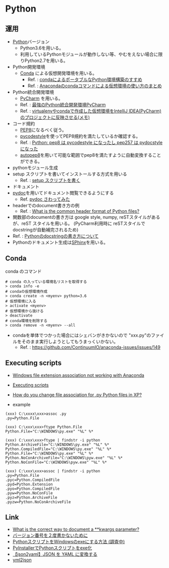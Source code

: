 
# Python

## 運用

* [Python](https://www.python.org/)バージョン
  * Python3.6を用いる。
  * 利用しているPythonモジュールが動作しない等、やむをえない場合に限りPython2.7を用いる。
* Python開発環境
  * [Conda](https://conda.io/docs/index.html) による仮想開発環境を用いる。
    * Ref. : [condaによるポータブルなPython環境構築のすすめ](https://qiita.com/yubessy/items/2dd43551aa8308dc7eca)
    * Ref. : [Anacondaのcondaコマンドによる仮想環境の使い方のまとめ](http://minus9d.hatenablog.com/entry/2016/01/29/235916)
* Python統合開発環境
  * [PyCharm](https://www.jetbrains.com/pycharm/) を用いる。
  * Ref. : [最強のPython統合開発環境PyCharm](https://qiita.com/yamionp/items/f88d50da8d6b548fc44c)
  * Ref. : [virtualenvやcondaで作成した仮想環境をIntelliJ IDEA(PyCharm)のプロジェクトに反映させる(メモ)](https://qiita.com/yoppe/items/c1a814986690b5742e31)
* コード規約
  * [PEP8](http://pep8-ja.readthedocs.io/ja/latest/)になるべく従う。
  * [pycodestyle](https://pypi.python.org/pypi/pycodestyle)を使ってPEP8規約を満たしているか確認する。
   * Ref. : [Python: pep8 は pycodestyle になったし pep257 は pydocstyle になった](http://blog.amedama.jp/entry/2017/06/13/222556)
  * [autopep8](https://pypi.python.org/pypi/autopep8)を用いて可能な範囲でpep8を満たすように自動変換することができる。
* pythonモジュール生成
 * setup スクリプトを書いてインストールする方式を用いる
   * Ref. : [setup スクリプトを書く](https://docs.python.jp/3/distutils/setupscript.html)
* ドキュメント
 * [pydoc](https://docs.python.jp/3/library/pydoc.html)を用いてドキュメント閲覧できるようにする
   * Ref. [pydoc さわってみた](http://carumisu.hatenablog.com/entry/2015/10/12/204148)
  * headerでのdocument書き方の例
    * Ref. : [What is the common header format of Python files?
](https://stackoverflow.com/questions/1523427/what-is-the-common-header-format-of-python-files)
  * 関数部のdocumentの書き方は google style, numpy, reSTスタイルがあるが、reST スタイルを用いる。 (PyCharm利用時に reSTスタイルでdocstringが自動補完されるため)
   * Ref. : [Pythonのdocstringの書き方について](http://tsukin.hateblo.jp/entry/2017/09/27/151427)
  * Pythonのドキュメント生成は[SPhinx](http://www.sphinx-doc.org/ja/stable/)を用いる。

## Conda

conda のコマンド

```
# conda の入っている環境名リストを取得する
> conda info -e
# condaの仮想環境作成
> conda create -n <myenv> python=3.6
# 仮想環境に入る
> activate <myenv>
# 仮想環境から抜ける
> deactivate
# conda環境を削除する
> conda remove -n <myenv> --all
```

* condaを単体でつかった場合にはシェバンがきかないので "xxx.py"のファイルをそのまま実行しようとしてもうまっくいかない。
  * Ref. : https://github.com/ContinuumIO/anaconda-issues/issues/149


## Executing scripts

* [Windows file extension association not working with Anaconda](https://github.com/ContinuumIO/anaconda-issues/issues/1748)
* [Executing scripts](https://docs.python.org/2/using/windows.html#executing-scripts)
* [How do you change file association for .py Python files in XP?](https://stackoverflow.com/questions/8196314/how-do-you-change-file-association-for-py-python-files-in-xp)

* example

```
(xxx) C:\xxxx\xxx>assoc .py
.py=Python.File

(xxx) C:\xxx\xxx>ftype Python.File
Python.File="C:\WINDOWS\py.exe" "%L" %*
```

```
(xxx) C:\xxx\xxx>ftype | findstr -i python
Python.ArchiveFile="C:\WINDOWS\py.exe" "%L" %*
Python.CompiledFile="C:\WINDOWS\py.exe" "%L" %*
Python.File="C:\WINDOWS\py.exe" "%L" %*
Python.NoConArchiveFile="C:\WINDOWS\pyw.exe" "%L" %*
Python.NoConFile="C:\WINDOWS\pyw.exe" "%L" %*

(xxx) C:\xxx\xxx>assoc | findstr -i python
.py=Python.File
.pyc=Python.CompiledFile
.pyd=Python.Extension
.pyo=Python.CompiledFile
.pyw=Python.NoConFile
.pyz=Python.ArchiveFile
.pyzw=Python.NoConArchiveFile
```



## Link

* [What is the correct way to document a **kwargs parameter?](https://stackoverflow.com/questions/1137161/what-is-the-correct-way-to-document-a-kwargs-parameter)
* [バージョン番号を２度書かないために](http://methane.hatenablog.jp/entry/20120401/1333260681)
* [PythonスクリプトをWindowsのexeにする方法 (調査中)](http://minus9d.hatenablog.com/entry/2016/06/20/232653)
* [PyInstallerでPythonスクリプトをexe化](http://minus9d.hatenablog.com/entry/2016/07/06/215323)
* [【json2yaml】JSON を YAML に変換する](https://techblog.recochoku.jp/1410)
* [yml2json](https://pypi.python.org/pypi/yml2json/1.1.3)
